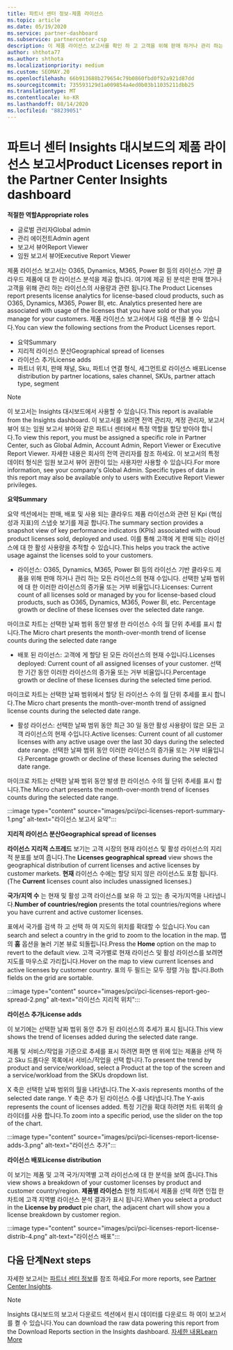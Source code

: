 ```yaml
---
title: 파트너 센터 정보-제품 라이선스
ms.topic: article
ms.date: 05/19/2020
ms.service: partner-dashboard
ms.subservice: partnercenter-csp
description: 이 제품 라이선스 보고서를 확인 하 고 고객을 위해 판매 하거나 관리 하는 사용이 허가 된 기반 클라우드 제품을 사용 하 여 개선 하는 방법을 알아보세요.
author: shthota77
ms.author: shthota
ms.localizationpriority: medium
ms.custom: SEOMAY.20
ms.openlocfilehash: 66b913688b279654c79b0860fbd0f92a921d87dd
ms.sourcegitcommit: 735593129d1a009854a4ed0b03b11035211dbb25
ms.translationtype: MT
ms.contentlocale: ko-KR
ms.lasthandoff: 08/14/2020
ms.locfileid: "88239051"
---
```

# <a name="product-licenses-report-in-the-partner-center-insights-dashboard"></a><span data-ttu-id="0b880-103">파트너 센터 Insights 대시보드의 제품 라이선스 보고서</span><span class="sxs-lookup"><span data-stu-id="0b880-103">Product Licenses report in the Partner Center Insights dashboard</span></span>

<span data-ttu-id="0b880-104">**적절한 역할**</span><span class="sxs-lookup"><span data-stu-id="0b880-104">**Appropriate roles**</span></span>
- <span data-ttu-id="0b880-105">글로벌 관리자</span><span class="sxs-lookup"><span data-stu-id="0b880-105">Global admin</span></span>
- <span data-ttu-id="0b880-106">관리 에이전트</span><span class="sxs-lookup"><span data-stu-id="0b880-106">Admin agent</span></span>
- <span data-ttu-id="0b880-107">보고서 뷰어</span><span class="sxs-lookup"><span data-stu-id="0b880-107">Report Viewer</span></span>
- <span data-ttu-id="0b880-108">임원 보고서 뷰어</span><span class="sxs-lookup"><span data-stu-id="0b880-108">Executive Report Viewer</span></span>

<span data-ttu-id="0b880-109">제품 라이선스 보고서는 O365, Dynamics, M365, Power BI 등의 라이선스 기반 클라우드 제품에 대 한 라이선스 분석을 제공 합니다. 여기에 제공 된 분석은 판매 했거나 고객을 위해 관리 하는 라이선스의 사용량과 관련 됩니다.</span><span class="sxs-lookup"><span data-stu-id="0b880-109">The Product Licenses report presents license analytics for license-based cloud products, such as O365, Dynamics, M365, Power BI, etc. Analytics presented here are associated with usage of the licenses that you have sold or that you manage for your customers.</span></span> <span data-ttu-id="0b880-110">제품 라이선스 보고서에서 다음 섹션을 볼 수 있습니다.</span><span class="sxs-lookup"><span data-stu-id="0b880-110">You can view the following sections from the Product Licenses report.</span></span>

- <span data-ttu-id="0b880-111">요약</span><span class="sxs-lookup"><span data-stu-id="0b880-111">Summary</span></span>
- <span data-ttu-id="0b880-112">지리적 라이선스 분산</span><span class="sxs-lookup"><span data-stu-id="0b880-112">Geographical spread of licenses</span></span>
- <span data-ttu-id="0b880-113">라이선스 추가</span><span class="sxs-lookup"><span data-stu-id="0b880-113">License adds</span></span>
- <span data-ttu-id="0b880-114">파트너 위치, 판매 채널, Sku, 파트너 연결 형식, 세그먼트로 라이선스 배포</span><span class="sxs-lookup"><span data-stu-id="0b880-114">License distribution by partner locations, sales channel, SKUs, partner attach type, segment</span></span>

 > [!NOTE]
 > <span data-ttu-id="0b880-115">이 보고서는 Insights 대시보드에서 사용할 수 있습니다.</span><span class="sxs-lookup"><span data-stu-id="0b880-115">This report is available from the Insights dashboard.</span></span> <span data-ttu-id="0b880-116">이 보고서를 보려면 전역 관리자, 계정 관리자, 보고서 뷰어 또는 임원 보고서 뷰어와 같은 파트너 센터에서 특정 역할을 할당 받아야 합니다.</span><span class="sxs-lookup"><span data-stu-id="0b880-116">To view this report, you must be assigned a specific role in Partner Center, such as Global Admin, Account Admin, Report Viewer or Executive Report Viewer.</span></span> <span data-ttu-id="0b880-117">자세한 내용은 회사의 전역 관리자를 참조 하세요. 이 보고서의 특정 데이터 형식은 임원 보고서 뷰어 권한이 있는 사용자만 사용할 수 있습니다.</span><span class="sxs-lookup"><span data-stu-id="0b880-117">For more information, see your company's Global Admin. Specific types of data in this report may also be available only to users with Executive Report Viewer privileges.</span></span>

<span data-ttu-id="0b880-118">**요약**</span><span class="sxs-lookup"><span data-stu-id="0b880-118">**Summary**</span></span>

<span data-ttu-id="0b880-119">요약 섹션에서는 판매, 배포 및 사용 되는 클라우드 제품 라이선스와 관련 된 Kpi (핵심 성과 지표)의 스냅숏 보기를 제공 합니다.</span><span class="sxs-lookup"><span data-stu-id="0b880-119">The summary section provides a snapshot view of key performance indicators (KPIs) associated with cloud product licenses sold, deployed and used.</span></span> <span data-ttu-id="0b880-120">이를 통해 고객에 게 판매 되는 라이선스에 대 한 활성 사용량을 추적할 수 있습니다.</span><span class="sxs-lookup"><span data-stu-id="0b880-120">This helps you track the active usage against the licenses sold to your customers.</span></span>

- <span data-ttu-id="0b880-121">라이선스: O365, Dynamics, M365, Power BI 등의 라이선스 기반 클라우드 제품을 위해 판매 하거나 관리 하는 모든 라이선스의 현재 수입니다. 선택한 날짜 범위에 대 한 이러한 라이선스의 증가율 또는 거부 비율입니다.</span><span class="sxs-lookup"><span data-stu-id="0b880-121">Licenses: Current count of all licenses sold or managed by you for license-based cloud products, such as O365, Dynamics, M365, Power BI, etc. Percentage growth or decline of these licenses over the selected date range.</span></span>

<span data-ttu-id="0b880-122">마이크로 차트는 선택한 날짜 범위 동안 발생 한 라이선스 수의 월 단위 추세를 표시 합니다.</span><span class="sxs-lookup"><span data-stu-id="0b880-122">The Micro chart presents the month-over-month trend of license counts during the selected date range</span></span>

- <span data-ttu-id="0b880-123">배포 된 라이선스: 고객에 게 할당 된 모든 라이선스의 현재 수입니다.</span><span class="sxs-lookup"><span data-stu-id="0b880-123">Licenses deployed: Current count of all assigned licenses of your customer.</span></span>
<span data-ttu-id="0b880-124">선택한 기간 동안 이러한 라이선스의 증가율 또는 거부 비율입니다.</span><span class="sxs-lookup"><span data-stu-id="0b880-124">Percentage growth or decline of these licenses during the selected time period.</span></span>

<span data-ttu-id="0b880-125">마이크로 차트는 선택한 날짜 범위에서 할당 된 라이선스 수의 월 단위 추세를 표시 합니다.</span><span class="sxs-lookup"><span data-stu-id="0b880-125">The Micro chart presents the month-over-month trend of assigned license counts during the selected date range.</span></span>

- <span data-ttu-id="0b880-126">활성 라이선스: 선택한 날짜 범위 동안 최근 30 일 동안 활성 사용량이 많은 모든 고객 라이선스의 현재 수입니다.</span><span class="sxs-lookup"><span data-stu-id="0b880-126">Active licenses: Current count of all customer licenses with any active usage over the last 30 days during the selected date range.</span></span>
<span data-ttu-id="0b880-127">선택한 날짜 범위 동안 이러한 라이선스의 증가율 또는 거부 비율입니다.</span><span class="sxs-lookup"><span data-stu-id="0b880-127">Percentage growth or decline of these licenses during the selected date range.</span></span>

<span data-ttu-id="0b880-128">마이크로 차트는 선택한 날짜 범위 동안 발생 한 라이선스 수의 월 단위 추세를 표시 합니다.</span><span class="sxs-lookup"><span data-stu-id="0b880-128">The Micro chart presents the month-over-month trend of licenses counts during the selected date range.</span></span>

:::image type="content" source="images/pci/pci-licenses-report-summary-1.png" alt-text="라이선스 보고서 요약":::

<span data-ttu-id="0b880-130">**지리적 라이선스 분산**</span><span class="sxs-lookup"><span data-stu-id="0b880-130">**Geographical spread of licenses**</span></span>

<span data-ttu-id="0b880-131">**라이선스 지리적 스프레드** 보기는 고객 시장의 현재 라이선스 및 활성 라이선스의 지리적 분포를 보여 줍니다.</span><span class="sxs-lookup"><span data-stu-id="0b880-131">The **Licenses geographical spread** view shows the geographical distribution of current licenses and active licenses by customer markets.</span></span> <span data-ttu-id="0b880-132">**현재** 라이선스 수에는 할당 되지 않은 라이선스도 포함 됩니다.</span><span class="sxs-lookup"><span data-stu-id="0b880-132">(The **Current** licenses count also includes unassigned licenses.)</span></span>

<span data-ttu-id="0b880-133">**국가/지역 수** 는 현재 및 활성 고객 라이선스를 보유 하 고 있는 총 국가/지역을 나타냅니다.</span><span class="sxs-lookup"><span data-stu-id="0b880-133">**Number of countries/region** presents the total countries/regions where you have current and active customer licenses.</span></span>

<span data-ttu-id="0b880-134">표에서 국가를 검색 하 고 선택 하 여 지도의 위치를 확대할 수 있습니다.</span><span class="sxs-lookup"><span data-stu-id="0b880-134">You can search and select a country in the grid to zoom to the location in the map.</span></span> <span data-ttu-id="0b880-135">맵의 **홈** 옵션을 눌러 기본 뷰로 되돌립니다.</span><span class="sxs-lookup"><span data-stu-id="0b880-135">Press the **Home** option on the map to revert to the default view.</span></span> <span data-ttu-id="0b880-136">고객 국가별로 현재 라이선스 및 활성 라이선스를 보려면 지도를 마우스로 가리킵니다.</span><span class="sxs-lookup"><span data-stu-id="0b880-136">Hover on the map to view current licenses and active licenses by customer country.</span></span> <span data-ttu-id="0b880-137">표의 두 필드는 모두 정렬 가능 합니다.</span><span class="sxs-lookup"><span data-stu-id="0b880-137">Both fields on the grid are sortable.</span></span>

:::image type="content" source="images/pci/pci-licenses-report-geo-spread-2.png" alt-text="라이선스 지리적 위치":::

<span data-ttu-id="0b880-139">**라이선스 추가**</span><span class="sxs-lookup"><span data-stu-id="0b880-139">**License adds**</span></span>

<span data-ttu-id="0b880-140">이 보기에는 선택한 날짜 범위 동안 추가 된 라이선스의 추세가 표시 됩니다.</span><span class="sxs-lookup"><span data-stu-id="0b880-140">This view shows the trend of licenses added during the selected date range.</span></span> 

<span data-ttu-id="0b880-141">제품 및 서비스/작업을 기준으로 추세를 표시 하려면 화면 맨 위에 있는 제품을 선택 하 고 Sku 드롭다운 목록에서 서비스/작업을 선택 합니다.</span><span class="sxs-lookup"><span data-stu-id="0b880-141">To present the trend by product and service/workload, select a Product at the top of the screen and a service/workload from the SKUs dropdown list.</span></span>

<span data-ttu-id="0b880-142">X 축은 선택한 날짜 범위의 월을 나타냅니다.</span><span class="sxs-lookup"><span data-stu-id="0b880-142">The X-axis represents months of the selected date range.</span></span> <span data-ttu-id="0b880-143">Y 축은 추가 된 라이선스 수를 나타냅니다.</span><span class="sxs-lookup"><span data-stu-id="0b880-143">The Y-axis represents the count of licenses added.</span></span> <span data-ttu-id="0b880-144">특정 기간을 확대 하려면 차트 위쪽의 슬라이더를 사용 합니다.</span><span class="sxs-lookup"><span data-stu-id="0b880-144">To zoom into a specific period, use the slider on the top of the chart.</span></span>

:::image type="content" source="images/pci/pci-licenses-report-license-adds-3.png" alt-text="라이선스 추가":::

<span data-ttu-id="0b880-146">**라이선스 배포**</span><span class="sxs-lookup"><span data-stu-id="0b880-146">**License distribution**</span></span>

<span data-ttu-id="0b880-147">이 보기는 제품 및 고객 국가/지역별 고객 라이선스에 대 한 분석을 보여 줍니다.</span><span class="sxs-lookup"><span data-stu-id="0b880-147">This view shows a breakdown of your customer licenses by product and customer country/region.</span></span> <span data-ttu-id="0b880-148">**제품별 라이선스** 원형 차트에서 제품을 선택 하면 인접 한 차트에 고객 지역별 라이선스 분석 결과가 표시 됩니다.</span><span class="sxs-lookup"><span data-stu-id="0b880-148">When you select a product in the **License by product** pie chart, the adjacent chart will show you a license breakdown by customer region.</span></span>

:::image type="content" source="images/pci/pci-licenses-report-license-distrib-4.png" alt-text="라이선스 배포":::

## <a name="next-steps"></a><span data-ttu-id="0b880-150">다음 단계</span><span class="sxs-lookup"><span data-stu-id="0b880-150">Next steps</span></span>

<span data-ttu-id="0b880-151">자세한 보고서는 [파트너 센터 정보](partner-center-insights.md)를 참조 하세요.</span><span class="sxs-lookup"><span data-stu-id="0b880-151">For more reports, see [Partner Center Insights](partner-center-insights.md).</span></span>

>[!NOTE] 
> <span data-ttu-id="0b880-152">Insights 대시보드의 보고서 다운로드 섹션에서 원시 데이터를 다운로드 하 여이 보고서를 켤 수 있습니다.</span><span class="sxs-lookup"><span data-stu-id="0b880-152">You can download the raw data powering this report from the Download Reports section in the Insights dashboard.</span></span> [<span data-ttu-id="0b880-153">자세한 내용</span><span class="sxs-lookup"><span data-stu-id="0b880-153">Learn More</span></span>](pci-download-reports.md)
